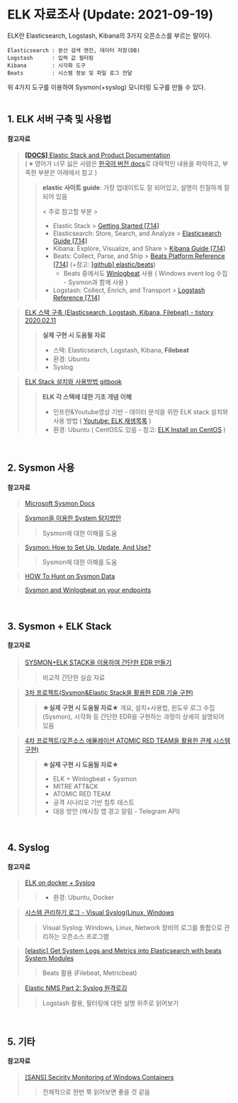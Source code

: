 # ELK 자료조사 (Update: 2021-09-19)
ELK란 Elasticsearch, Logstash, Kibana의 3가지 오픈소스를 부르는 말이다.

    Elasticsearch : 분산 검색 엔진, 데이터 저장(DB)
    Logstash      : 입력 값 필터링
    Kibana        : 시각화 도구
    Beats         : 시스템 정보 및 파일 로그 전달
위 4가지 도구를 이용하여 Sysmon(+syslog) 모니터링 도구를 만들 수 있다.   
<br>

## 1. ELK 서버 구축 및 사용법
#### 참고자료
> [**[DOCS]** Elastic Stack and Product Documentation](https://www.elastic.co/guide/index.html)   
> ( ※ 영어가 너무 싫은 사람은 [한국어 버전 docs](https://www.elastic.co/guide/kr/index.html)로 대략적인 내용을 파악하고, 부족한 부분은 아래에서 참고 )
>> **elastic 사이트 guide**: 가장 업데이트도 잘 되어있고, 설명이 친절하게 잘 되어 있음   
>> 
>> < 주로 참고할 부분 >
>> - Elastic Stack > [Getting Started [7.14]](https://www.elastic.co/guide/en/elastic-stack-get-started/current/index.html)
>> - Elasticsearch: Store, Search, and Analyze > [Elasticsearch Guide [7.14]](https://www.elastic.co/guide/en/elasticsearch/reference/current/index.html)
>> - Kibana: Explore, Visualize, and Share > [Kibana Guide [7.14]](https://www.elastic.co/guide/en/kibana/current/index.html)
>> - Beats: Collect, Parse, and Ship > [Beats Platform Reference [7.14]](https://www.elastic.co/guide/en/beats/libbeat/current/index.html) (+참고: [[github] elastic/beats](https://github.com/elastic/beats))
>>     + Beats 중에서도 [Winlogbeat](https://www.elastic.co/guide/en/beats/winlogbeat/current/index.html) 사용 ( Windows event log 수집 - Sysmon과 함께 사용 )
>> - Logstash: Collect, Enrich, and Transport > [Logstash Reference [7.14]](https://www.elastic.co/guide/en/logstash/current/index.html)

> [ ELK 스택 구축 (Elasticsearch, Logstash, Kibana, Filebeat) - tistory 2020.02.11 ](https://liveyourit.tistory.com/46)   
>> **실제 구현 시 도움될 자료**
>> - 스택: Elasticsearch, Logstash, Kibana, **Filebeat**
>> - 환경: Ubuntu
>> - Syslog

> [ELK Stack 설치와 사용방법 gitbook](https://sanghaklee.gitbooks.io/elk/content/)   
>> **ELK 각 스택에 대한 기초 개념 이해**
>> - 인프런&Youtube영상 기반 - 데이터 분석을 위한 ELK stack 설치와 사용 방법 ( [Youtube: ELK 재생목록](https://www.youtube.com/watch?v=J2PIBQgEpC4&list=PLVNY1HnUlO24LCsgOxR_eK2Yi4sOgH9Pg) )
>> - 환경: Ubuntu ( CentOS도 있음 - 참고: [ELK Install on CentOS](https://sanghaklee.gitbooks.io/elk/content/elk-centos.html) )
<br>


## 2. Sysmon 사용
#### 참고자료
> [Microsoft Sysmon Docs](https://docs.microsoft.com/en-us/sysinternals/downloads/sysmon)

> [Sysmon을 이용한 System 탐지방안](http://www.igloosec.co.kr/BLOG_Sysinternals%20System%20Monitor(Sysmon)%EC%9D%84%20%EC%9D%B4%EC%9A%A9%ED%95%9C%20System%20%ED%83%90%EC%A7%80%EB%B0%A9%EC%95%88?searchItem=&searchWord=&bbsCateId=18&gotoPage=1)
>> Sysmon에 대한 이해를 도움   

> [Sysmon: How to Set Up, Update, And Use?](https://cqureacademy.com/blog/server-monitoring/sysmon)
>> Sysmon에 대한 이해를 도움   

> [HOW To Hunt on Sysmon Data](https://medium.com/@concanno/how-to-hunt-on-sysmon-data-67f6661fd166)

> [Sysmon and Winlogbeat on your endpoints](https://cyberwardog.blogspot.com/2017/02/setting-up-pentesting-i-mean-threat_87.html)
<br>


## 3. Sysmon + ELK Stack
#### 참고자료
> [SYSMON+ELK STACK을 이용하여 간단한 EDR 만들기](https://two2sh.tistory.com/21)
>> 비교적 간단한 실습 자료

> [3차 프로젝트(Sysmon&Elastic Stack을 활용한 EDR 기술 구현)](https://www.notion.so/3-Sysmon-Elastic-Stack-EDR-47d4075579ae4ccc878dc6e98881dfb3#08461788f6e245dd944769733e09b091)
>> **★실제 구현 시 도움될 자료★**
>> 개요, 설치+사용법, 윈도우 로그 수집(Sysmon), 시각화 등 간단한 EDR을 구현하는 과정이 상세히 설명되어 있음

> [4차 프로젝트(오픈소스 에뮬레이션 ATOMIC RED TEAM을 활용한 관제 시스템 구현)](https://www.notion.so/4-ATOMIC-RED-TEAM-0d7e01023ecf4f6abeddc023ad71a8df#3ce8f608680e496f885341d67b03afe1)
>> **★실제 구현 시 도움될 자료★**
>> - ELK + Winlogbeat + Sysmon
>> - MITRE ATT&CK
>> - ATOMIC RED TEAM
>> - 공격 시나리오 기반 침투 테스트
>> - 대응 방안 (메시징 앱 경고 알림 - Telegram API)
<br>


## 4. Syslog
#### 참고자료
> [ELK on docker + Syslog](https://darranboyd.wordpress.com/2017/04/07/elk-syslog/)
>> - 환경: Ubuntu, Docker

> [시스템 관리하기 로그 - Visual Syslog(Linux, Windows](https://itswt.tistory.com/7)
>> Visual Syslog: Windows, Linux, Network 장비의 로그를 통합으로 관리하는 오픈소스 프로그램

> [[elastic] Get System Logs and Metrics into Elasticsearch with beats System Modules](https://www.elastic.co/kr/blog/get-system-logs-and-metrics-into-elasticsearch-with-beats-system-modules)
>> Beats 활용 (Filebeat, Metricbeat)

> [Elastic NMS Part 2: Syslog 원격로깅](https://www.sauru.so/blog/elastic-nms-part2-syslog-remote-logging/)
>> Logstash 활용, 필터링에 대한 설명 위주로 읽어보기
<br>


## 5. 기타
#### 참고자료
> [[SANS] Secirity Monitoring of Windows Containers](https://sansorg.egnyte.com/dl/ZWsWg89auj/?)
>> 전체적으로 한번 쭉 읽어보면 좋을 것 같음
